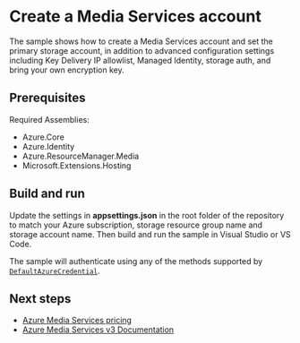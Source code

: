 # Create a Media Services account

The sample shows how to create a Media Services account and set the primary storage account, in addition to advanced configuration settings including Key Delivery IP allowlist, Managed Identity, storage auth, and bring your own encryption key.

## Prerequisites

Required Assemblies:

* Azure.Core
* Azure.Identity
* Azure.ResourceManager.Media
* Microsoft.Extensions.Hosting

## Build and run

Update the settings in **appsettings.json** in the root folder of the repository to match your Azure subscription, storage resource group name and storage account name.
Then build and run the sample in Visual Studio or VS Code.

The sample will authenticate using any of the methods supported by [`DefaultAzureCredential`](https://learn.microsoft.com/dotnet/api/azure.identity.defaultazurecredential?view=azure-dotnet).

## Next steps

* [Azure Media Services pricing](https://azure.microsoft.com/pricing/details/media-services/)
* [Azure Media Services v3 Documentation](https://learn.microsoft.com/azure/media-services/latest/)
